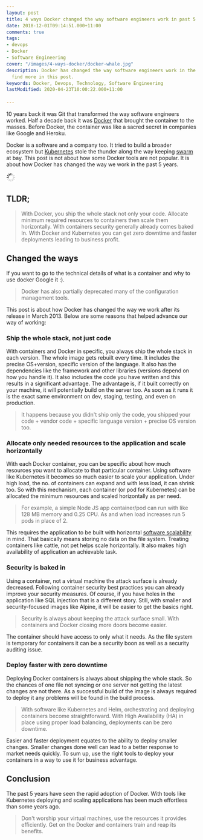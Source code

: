 ```yaml
---
layout: post
title: 4 ways Docker changed the way software engineers work in past 5 years
date: 2018-12-01T09:14:51.000+11:00
comments: true
tags:
- devops
- Docker
- Software Engineering
cover: "/images/4-ways-docker/docker-whale.jpg"
description: Docker has changed the way software engineers work in the past 5 years,
  find more in this post.
keywords: Docker, Devops, Technology, Software Engineering
lastModified: 2020-04-23T10:00:22.000+11:00

---
```

10 years back it was Git that transformed the way software engineers worked. Half a decade back it was [Docker](https://www.docker.com/) that brought the container to the masses. Before Docker, the container was like a sacred secret in companies like Google and Heroku. 

Docker is a software and a company too. It tried to build a broader ecosystem but [Kubernetes](https://kubernetes.io/) stole the thunder along the way keeping [swarm](https://docs.docker.com/engine/swarm/) at bay. This post is not about how some Docker tools are not popular. It is about how Docker has changed the way we work in the past 5 years.

<!-- more -->

<img class="center" loading="lazy" src="/images/generic/loading.gif" title="4 ways Docker changed the way software engineers work in past 5 years" alt="4 ways Docker changed the way software engineers work in past 5 years" data-echo="/images/4-ways-docker/docker-whale.jpg">

## TLDR;

> With Docker, you ship the whole stack not only your code. Allocate minimum required resources to containers then scale them horizontally. With containers security generally already comes baked In. With Docker and Kubernetes you can get zero downtime and faster deployments leading to business profit.

## Changed the ways

If you want to go to the technical details of what is a container and why to use docker Google it :).

> Docker has also partially deprecated many of the configuration management tools.

This post is about how Docker has changed the way we work after its release in March 2013. Below are some reasons that helped advance our way of working:

### Ship the whole stack, not just code

With containers and Docker in specific, you always ship the whole stack in each version. The whole image gets rebuilt every time. It includes the precise OS+version, specific version of the language. It also has the dependencies like the framework and other libraries (versions depend on how you handle it). It also includes the code you have written and this results in a significant advantage. The advantage is, if it built correctly on your machine, it will potentially build on the server too. As soon as it runs it is the exact same environment on dev, staging, testing, and even on production.

> It happens because you didn't ship only the code, you shipped your code + vendor code + specific language version + precise OS version too.

### Allocate only needed resources to the application and scale horizontally

With each Docker container, you can be specific about how much resources you want to allocate to that particular container. Using software like Kubernetes it becomes so much easier to scale your application. Under high load, the no. of containers can expand and with less load, it can shrink too. So with this mechanism, each container (or pod for Kubernetes) can be allocated the minimum resources and scaled horizontally as per need.

> For example, a simple Node JS app container/pod can run with like 128 MB memory and 0.25 CPU. As and when load increases run 5 pods in place of 2.

This requires the application to be built with horizontal [software scalability](/blog/2020/12/software-scalability/) in mind. That basically means storing no data on the file system. Treating containers like cattle, not pet helps scale horizontally. It also makes high availability of application an achievable task.

### Security is baked in

Using a container, not a virtual machine the attack surface is already decreased. Following container security best practices you can already improve your security measures. Of course, if you have holes in the application like SQL injection that is a different story. Still, with smaller and security-focused images like Alpine, it will be easier to get the basics right.

> Security is always about keeping the attack surface small. With containers and Docker closing more doors become easier.

The container should have access to only what it needs. As the file system is temporary for containers it can be a security boon as well as a security auditing issue.

### Deploy faster with zero downtime

Deploying Docker containers is always about shipping the whole stack. So the chances of one file not syncing or one server not getting the latest changes are not there. As a successful build of the image is always required to deploy it any problems will be found in the build process.

> With software like Kubernetes and Helm, orchestrating and deploying containers become straightforward. With High Availability (HA) in place using proper load balancing, deployments can be zero downtime.

Easier and faster deployment equates to the ability to deploy smaller changes. Smaller changes done well can lead to a better response to market needs quickly. To sum up, use the right tools to deploy your containers in a way to use it for business advantage.

## Conclusion

The past 5 years have seen the rapid adoption of Docker. With tools like Kubernetes deploying and scaling applications has been much effortless than some years ago.

> Don't worship your virtual machines, use the resources it provides efficiently. Get on the Docker and containers train and reap its benefits.